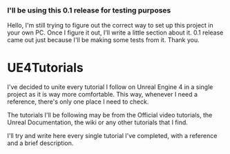 ### I'll be using this 0.1 release for testing purposes
Hello, I'm still trying to figure out the correct way to set up this project in your own PC. Once I figure it out, I'll write a little section about it. 0.1 release came out just because I'll be making some tests from it. Thank you.


# UE4Tutorials
I've decided to unite every tutorial I follow on Unreal Engine 4 in a single project as it is way more comfortable. This way, whenever I need a reference, there's only one place I need to check.

The tutorials I'll be following may be from the Official video tutorials, the Unreal Documentation, the wiki or any other tutorials that I find.

I'll try and write here every single tutorial I've completed, with a reference and a brief description.
